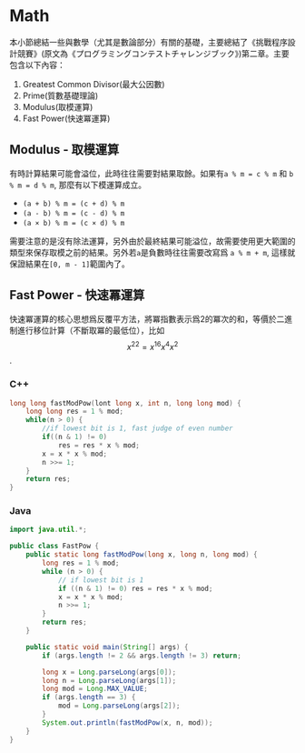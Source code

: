 # Math

本小節總結一些與數學（尤其是數論部分）有關的基礎，主要總結了《挑戰程序設計競賽》(原文為《プログラミングコンテストチャレンジブック》)第二章。主要包含以下內容：

1. Greatest Common Divisor(最大公因數)
2. Prime(質數基礎理論)
3. Modulus(取模運算)
4. Fast Power(快速冪運算)

## Modulus - 取模運算

有時計算結果可能會溢位，此時往往需要對結果取餘。如果有`a % m = c % m` 和 `b % m = d % m`, 那麼有以下模運算成立。

- `(a + b) % m = (c + d) % m`
- `(a - b) % m = (c - d) % m`
- `(a × b) % m = (c × d) % m`

需要注意的是沒有除法運算，另外由於最終結果可能溢位，故需要使用更大範圍的類型來保存取模之前的結果。另外若`a`是負數時往往需要改寫爲 `a % m + m`, 這樣就保證結果在`[0, m - 1]`範圍內了。

## Fast Power - 快速冪運算

快速冪運算的核心思想爲反覆平方法，將冪指數表示爲2的冪次的和，等價於二進制進行移位計算（不斷取冪的最低位），比如 $$x^{22} = x^{16}  x^4  x^2$$.

### C++

```C++
long long fastModPow(lont long x, int n, long long mod) {
    long long res = 1 % mod;
    while(n > 0) {
        //if lowest bit is 1, fast judge of even number
        if((n & 1) != 0)
            res = res * x % mod;
        x = x * x % mod;
        n >>= 1; 
    }
    return res;
}
```

### Java

```java
import java.util.*;

public class FastPow {
    public static long fastModPow(long x, long n, long mod) {
        long res = 1 % mod;
        while (n > 0) {
            // if lowest bit is 1
            if ((n & 1) != 0) res = res * x % mod;
            x = x * x % mod;
            n >>= 1;
        }
        return res;
    }

    public static void main(String[] args) {
        if (args.length != 2 && args.length != 3) return;

        long x = Long.parseLong(args[0]);
        long n = Long.parseLong(args[1]);
        long mod = Long.MAX_VALUE;
        if (args.length == 3) {
            mod = Long.parseLong(args[2]);
        }
        System.out.println(fastModPow(x, n, mod));
    }
}
```
